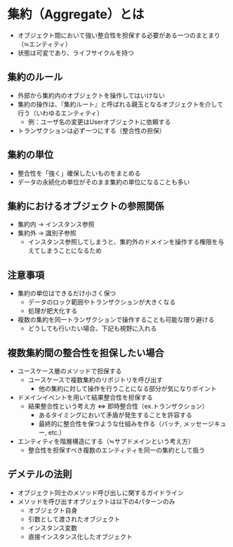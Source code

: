 # 集約（Aggregate）とは

- オブジェクト間において強い整合性を担保する必要がある一つのまとまり（≒エンティティ）
- 状態は可変であり、ライフサイクルを持つ

## 集約のルール

- 外部から集約内のオブジェクトを操作してはいけない
- 集約の操作は、『集約ルート』と呼ばれる親玉となるオブジェクトを介して行う（いわゆるエンティティ）
  - 例：ユーザ名の変更はUserオブジェクトに依頼する
- トランザクションは必ず一つにする（整合性の担保）

## 集約の単位

- 整合性を「強く」確保したいものをまとめる
- データの永続化の単位がそのまま集約の単位になることも多い

## 集約におけるオブジェクトの参照関係

- 集約内 -> インスタンス参照
- 集約外 -> 識別子参照
  - インスタンス参照してしまうと、集約外のドメインを操作する権限を与えてしまうことになるため

## 注意事項

- 集約の単位はできるだけ小さく保つ
  - データのロック範囲やトランザクションが大きくなる
  - 処理が肥大化する
- 複数の集約を同一トランザクションで操作することも可能な限り避ける
  - どうしても行いたい場合、下記も視野に入れる

## 複数集約間の整合性を担保したい場合

- ユースケース層のメソッドで担保する
  - ユースケースで複数集約のリポジトリを呼び出す
    - 他の集約に対して操作を行うことになる部分が気になりポイント
- ドメインイベントを用いて結果整合性を担保する
  - 結果整合性という考え方 ⇔ 即時整合性（ex.トランザクション）
    - あるタイミングにおいて矛盾が発生することを許容する
    - 最終的に整合性を保つような仕組みを作る（バッチ, メッセージキュー, etc.）
- エンティティを階層構造にする（≒サブドメインという考え方）
  - 整合性を担保すべき複数のエンティティを同一の集約として扱う

## デメテルの法則

- オブジェクト同士のメソッド呼び出しに関するガイドライン
- メソッドを呼び出すオブジェクトは以下の4パターンのみ
  - オブジェクト自身
  - 引数として渡されたオブジェクト
  - インスタンス変数
  - 直接インスタンス化したオブジェクト
